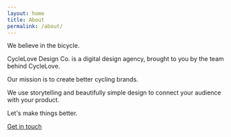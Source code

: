 ```yaml
---
layout: home
title: About
permalink: /about/
---
```


We believe in the bicycle.

CycleLove Design Co. is a digital design agency, brought to you by the team behind CycleLove.

Our mission is to create better cycling brands.

We use storytelling and beautifully simple design to connect your audience with your product.

Let's make things better.

[Get in touch](/contact)